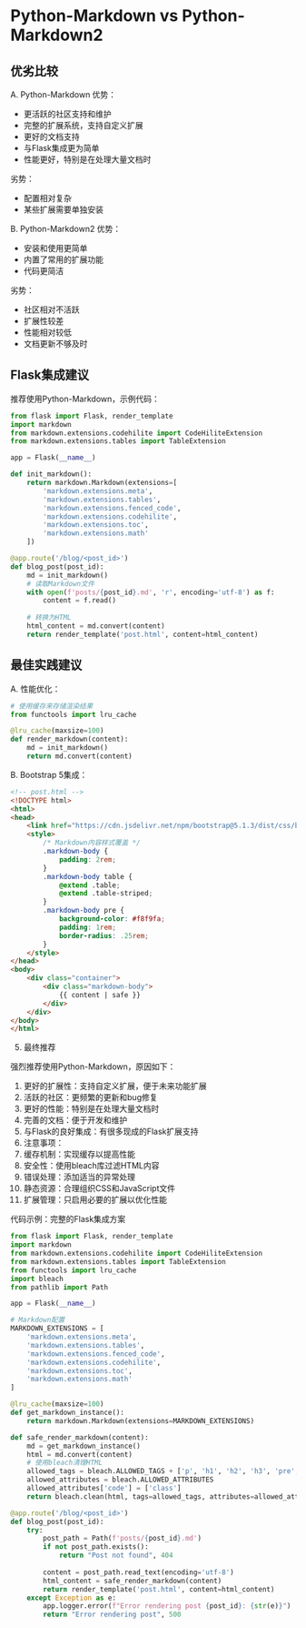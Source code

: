 # Python-Markdown vs Python-Markdown2

## 优劣比较

A. Python-Markdown
优势：

- 更活跃的社区支持和维护
- 完整的扩展系统，支持自定义扩展
- 更好的文档支持
- 与Flask集成更为简单
- 性能更好，特别是在处理大量文档时

劣势：
- 配置相对复杂
- 某些扩展需要单独安装

B. Python-Markdown2
优势：
- 安装和使用更简单
- 内置了常用的扩展功能
- 代码更简洁

劣势：
- 社区相对不活跃
- 扩展性较差
- 性能相对较低
- 文档更新不够及时



## Flask集成建议

推荐使用Python-Markdown，示例代码：

```python
from flask import Flask, render_template
import markdown
from markdown.extensions.codehilite import CodeHiliteExtension
from markdown.extensions.tables import TableExtension

app = Flask(__name__)

def init_markdown():
    return markdown.Markdown(extensions=[
        'markdown.extensions.meta',
        'markdown.extensions.tables',
        'markdown.extensions.fenced_code',
        'markdown.extensions.codehilite',
        'markdown.extensions.toc',
        'markdown.extensions.math'
    ])

@app.route('/blog/<post_id>')
def blog_post(post_id):
    md = init_markdown()
    # 读取Markdown文件
    with open(f'posts/{post_id}.md', 'r', encoding='utf-8') as f:
        content = f.read()
    
    # 转换为HTML
    html_content = md.convert(content)
    return render_template('post.html', content=html_content)
```

## 最佳实践建议

A. 性能优化：
```python
# 使用缓存来存储渲染结果
from functools import lru_cache

@lru_cache(maxsize=100)
def render_markdown(content):
    md = init_markdown()
    return md.convert(content)
```

B. Bootstrap 5集成：
```html
<!-- post.html -->
<!DOCTYPE html>
<html>
<head>
    <link href="https://cdn.jsdelivr.net/npm/bootstrap@5.1.3/dist/css/bootstrap.min.css" rel="stylesheet">
    <style>
        /* Markdown内容样式覆盖 */
        .markdown-body {
            padding: 2rem;
        }
        .markdown-body table {
            @extend .table;
            @extend .table-striped;
        }
        .markdown-body pre {
            background-color: #f8f9fa;
            padding: 1rem;
            border-radius: .25rem;
        }
    </style>
</head>
<body>
    <div class="container">
        <div class="markdown-body">
            {{ content | safe }}
        </div>
    </div>
</body>
</html>
```

5. 最终推荐

强烈推荐使用Python-Markdown，原因如下：

1. 更好的扩展性：支持自定义扩展，便于未来功能扩展
2. 活跃的社区：更频繁的更新和bug修复
3. 更好的性能：特别是在处理大量文档时
4. 完善的文档：便于开发和维护
5. 与Flask的良好集成：有很多现成的Flask扩展支持
6. 注意事项：
1. 缓存机制：实现缓存以提高性能
2. 安全性：使用bleach库过滤HTML内容
3. 错误处理：添加适当的异常处理
4. 静态资源：合理组织CSS和JavaScript文件
11. 扩展管理：只启用必要的扩展以优化性能

代码示例：完整的Flask集成方案

```python
from flask import Flask, render_template
import markdown
from markdown.extensions.codehilite import CodeHiliteExtension
from markdown.extensions.tables import TableExtension
from functools import lru_cache
import bleach
from pathlib import Path

app = Flask(__name__)

# Markdown配置
MARKDOWN_EXTENSIONS = [
    'markdown.extensions.meta',
    'markdown.extensions.tables',
    'markdown.extensions.fenced_code',
    'markdown.extensions.codehilite',
    'markdown.extensions.toc',
    'markdown.extensions.math'
]

@lru_cache(maxsize=100)
def get_markdown_instance():
    return markdown.Markdown(extensions=MARKDOWN_EXTENSIONS)

def safe_render_markdown(content):
    md = get_markdown_instance()
    html = md.convert(content)
    # 使用bleach清理HTML
    allowed_tags = bleach.ALLOWED_TAGS + ['p', 'h1', 'h2', 'h3', 'pre', 'code']
    allowed_attributes = bleach.ALLOWED_ATTRIBUTES
    allowed_attributes['code'] = ['class']
    return bleach.clean(html, tags=allowed_tags, attributes=allowed_attributes)

@app.route('/blog/<post_id>')
def blog_post(post_id):
    try:
        post_path = Path(f'posts/{post_id}.md')
        if not post_path.exists():
            return "Post not found", 404
            
        content = post_path.read_text(encoding='utf-8')
        html_content = safe_render_markdown(content)
        return render_template('post.html', content=html_content)
    except Exception as e:
        app.logger.error(f"Error rendering post {post_id}: {str(e)}")
        return "Error rendering post", 500
```
